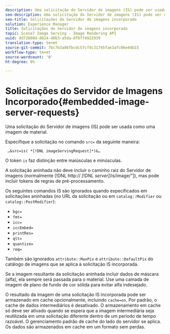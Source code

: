 ```yaml
---
description: Uma solicitação do Servidor de imagens (IS) pode ser usada como uma imagem de material.
seo-description: Uma solicitação do Servidor de imagens (IS) pode ser usada como uma imagem de material.
seo-title: Solicitações do Servidor de imagens incorporado
solution: Experience Manager
title: Solicitações do Servidor de imagens incorporado
topic: Scene7 Image Serving - Image Rendering API
uuid: dd72880d-8824-40b3-a5da-0f6ff4922939
translation-type: tm+mt
source-git-commit: 7bc7b3a86fbcdc57cfdc31745fae3afc06e44b15
workflow-type: tm+mt
source-wordcount: '0'
ht-degree: 0%

---
```



# Solicitações do Servidor de Imagens Incorporado{#embedded-image-server-requests}

Uma solicitação do Servidor de imagens (IS) pode ser usada como uma imagem de material.

Especifique a solicitação no comando `src=` da seguinte maneira:

` …&src=is( *[!DNL imageServingRequest]*)&…`

O token `is` faz distinção entre maiúsculas e minúsculas.

A solicitação aninhada não deve incluir o caminho raiz do Servidor de imagens (normalmente [!DNL http:// *[!DNL server]*/is/image/&quot;]), mas pode incluir tokens de regras de pré-processamento.

Os seguintes comandos IS são ignorados quando especificados em solicitações aninhadas (no URL da solicitação ou em `catalog::Modifier` ou `catalog::PostModifier`):

* `bgc=`
* `fmt=`
* `icc=`
* `iccEmbed=`
* `printRes=`
* `qlt=`
* `quantize=`
* `req=`

Também são ignorados `attribute::MaxPix` e `attribute::DefaultPix` do catálogo de imagens que se aplica à solicitação IS incorporada.

Se a imagem resultante da solicitação aninhada incluir dados de máscara (alfa), ela sempre será passada para o material. Use uma camada de imagem de plano de fundo de cor sólida para evitar alfa indesejado.

O resultado da imagem de uma solicitação IS incorporada pode ser armazenado em cache opcionalmente, incluindo `cache=on`. Por padrão, o cache de dados intermediários é desativado. O armazenamento em cache só deve ser ativado quando se espera que a imagem intermediária seja reutilizada em uma solicitação diferente dentro de um período de tempo razoável. O gerenciamento padrão de cache do lado do servidor se aplica. Os dados são armazenados em cache em um formato sem perdas.
